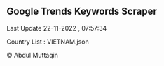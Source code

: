 

## Google Trends Keywords Scraper 
 
Last Update 22-11-2022 , 07:57:34

Country List :
VIETNAM.json



© Abdul Muttaqin 
